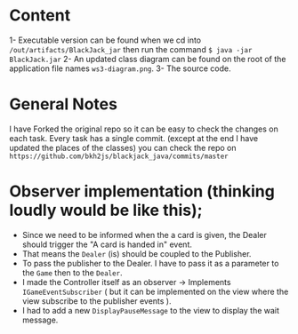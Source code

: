 # Content
1- Executable version can be found when we cd into `/out/artifacts/BlackJack_jar` then run the command `$ java -jar  BlackJack.jar`
2- An updated class diagram can be found on the root of the application file names `ws3-diagram.png`.
3- The source code. 

# General Notes
I have Forked the original repo so it can be easy to check the changes on each task. Every task has a single commit. (except at the end I have updated the places of the classes)
you can check the repo on `https://github.com/bkh2js/blackjack_java/commits/master` 

# Observer implementation (thinking loudly would be like this);
- Since we need to be informed when the a card is given, the Dealer should trigger the "A card is handed in" event.
- That means the `Dealer` (is) should be coupled to the Publisher.
- To pass the publisher to the Dealer. I have to pass it as a parameter to the `Game` then to the `Dealer`.
- I made the Controller itself as an observer -> Implements `IGameEventSubscriber` ( but it can be implemented on the view where the view subscribe to the publisher events ).
- I had to add a new `DisplayPauseMessage` to the view to display the wait message. 
 